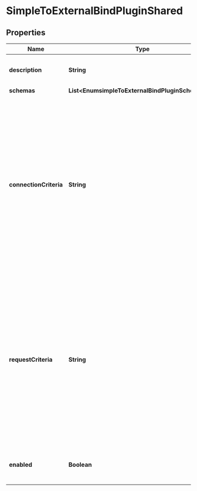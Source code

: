 

# SimpleToExternalBindPluginShared


## Properties

| Name | Type | Description | Notes |
|------------ | ------------- | ------------- | -------------|
|**description** | **String** | A description for this Plugin |  [optional] |
|**schemas** | **List&lt;EnumsimpleToExternalBindPluginSchemaUrn&gt;** |  |  |
|**connectionCriteria** | **String** | Specifies a connection criteria object that may be used to indicate the set of clients for which this plugin should be used. If a value is provided, then this plugin will only be used for requests from client connections matching this criteria. |  [optional] |
|**requestCriteria** | **String** | Specifies a request criteria object that may be used to indicate the set of requests for which this plugin should be used. If a value is provided, then this plugin will only be used for bind requests matching this criteria. |  [optional] |
|**enabled** | **Boolean** | Indicates whether the plug-in is enabled for use. |  |



